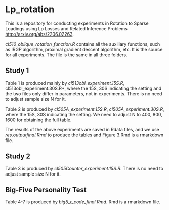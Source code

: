 # Lp_rotation
This is a repository for conducting experiments in Rotation to Sparse Loadings using Lp Losses and Related Inference Problems http://arxiv.org/abs/2206.02263.

*cl510_oblique_rotation_function.R* contains all the auxiliary functions, such as IRGP algorithm, proximal gradient descent algorithm, etc. It is the source for all experiments. The file is the same in all three folders.

## Study 1
Table 1 is produced mainly by *cl513obl_experiment.15S.R*, cl513obl_experiment.30S.R*, where the 15S, 30S indicating the setting and the two files only differ in parameters, not in experiments. There is no need to adjust sample size N for it.

Table 2 is produced by *cl505A_experiment.15S.R*, *cl505A_experiment.30S.R*, where the 15S, 30S indicating the setting. We need to adjust N to 400, 800, 1600 for obtaining the full table.

The results of the above experiments are saved in Rdata files, and we use *res.outputfinal.Rmd* to produce the tables and Figure 3.Rmd is a rmarkdown file.

## Study 2
Table 3 is produced by *cl505Counter_experiment.15S.R*. There is no need to adjust sample size N for it.

## Big-Five Personality Test
Table 4-7 is produced by *big5_r_code_final.Rmd*. Rmd is a rmarkdown file.
